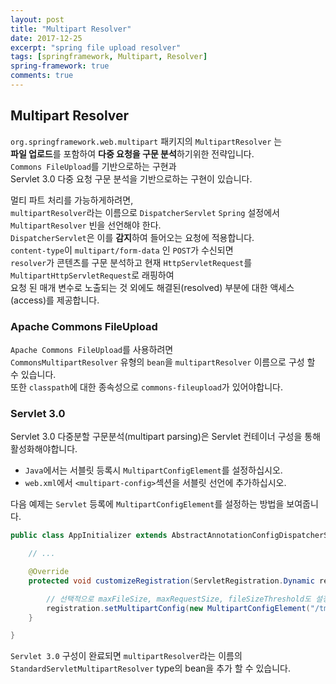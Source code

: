 ```yaml
---
layout: post
title: "Multipart Resolver"
date: 2017-12-25
excerpt: "spring file upload resolver"
tags: [springframework, Multipart, Resolver]
spring-framework: true
comments: true
---
```


## Multipart Resolver

`org.springframework.web.multipart` 패키지의 `MultipartResolver` 는  
**파일 업로드**를 포함하여 **다중 요청을 구문 분석**하기위한 전략입니다.  
`Commons FileUpload`를 기반으로하는 구현과  
Servlet 3.0 다중 요청 구문 분석을 기반으로하는 구현이 있습니다.  


멀티 파트 처리를 가능하게하려면,  
`multipartResolver`라는 이름으로 `DispatcherServlet` `Spring` 설정에서  
`MultipartResolver` 빈을 선언해야 한다.  
`DispatcherServlet`은 이를 **감지**하여 들어오는 요청에 적용합니다.  
`content-type`이 `multipart/form-data` 인 `POST`가 수신되면  
`resolver`가 콘텐츠를 구문 분석하고 현재 `HttpServletRequest`를 `MultipartHttpServletRequest`로 래핑하여  
요청 된 매개 변수로 노출되는 것 외에도 해결된(resolved) 부분에 대한 액세스(access)를 제공합니다.  


### Apache Commons FileUpload

`Apache Commons FileUpload`를 사용하려면  
`CommonsMultipartResolver` 유형의 `bean`을 `multipartResolver` 이름으로 구성 할 수 있습니다.  
또한 `classpath`에 대한 종속성으로 `commons-fileupload`가 있어야합니다.  

### Servlet 3.0

Servlet 3.0 다중분할 구문분석(multipart parsing)은 Servlet 컨테이너 구성을 통해 활성화해야합니다.  
 - `Java`에서는 서블릿 등록시 `MultipartConfigElement`를 설정하십시오.  
 - `web.xml`에서 `<multipart-config>`섹션을 서블릿 선언에 추가하십시오.  

다음 예제는 `Servlet` 등록에 `MultipartConfigElement`를 설정하는 방법을 보여줍니다.  

~~~java
public class AppInitializer extends AbstractAnnotationConfigDispatcherServletInitializer {

    // ...

    @Override
    protected void customizeRegistration(ServletRegistration.Dynamic registration) {

        // 선택적으로 maxFileSize, maxRequestSize, fileSizeThreshold도 설정하십시오.
        registration.setMultipartConfig(new MultipartConfigElement("/tmp"));
    }

}
~~~
`Servlet 3.0` 구성이 완료되면 `multipartResolver`라는 이름의  
`StandardServletMultipartResolver` type의 bean을 추가 할 수 있습니다.  
